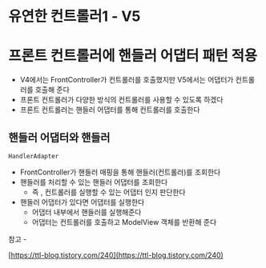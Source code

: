 # 유연한 컨트롤러1 - V5

# 프론트 컨트롤러에 핸들러 어댑터 패턴 적용

- V4에서는 FrontController가 컨트롤러를 호출했지만 V5에서는 어댑터가 컨트롤러를 호출해 준다
- 프론트 컨트롤러가 다양한 방식의 컨트롤러를 사용할 수 있도록 하겠다
- 프론트 컨트롤러는 핸들러 어댑터를 통해 컨트롤러를 호출한다

## 핸들러 어댑터와 핸들러

`HandlerAdapter`

- FrontController가 핸들러 매핑을 통해 핸들러(컨트롤러)를 조회한다
- 핸들러를 처리할 수 있는 핸들러 어댑터를 조회한다
    - 즉 , 컨트롤러를 실행할 수 있는 어댑터 인지 판단한다
- 핸들러 어댑터가 있다면 어댑터를 실행한다
    - 어댑터 내부에서 핸들러를 실행해준다
    - 어댑터는 컨트롤러를 호출하고 ModelView 객체를 반환해 준다

참고 - 

[https://ttl-blog.tistory.com/240](https://ttl-blog.tistory.com/240)